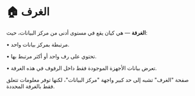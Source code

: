 # 🏠 الغرف

**الغرفة** — هي كيان يقع في مستوى أدنى من مركز البيانات، حيث:

• مرتبطة بمركز بيانات واحد.

• تحتوي على رف واحد أو أكثر مرتبط بها.

• تعرض بيانات الأجهزة الموجودة فقط داخل الرفوف في هذه الغرفة.

صفحة "الغرف" تشبه إلى حد كبير واجهة "مركز البيانات"، لكنها توفر معلومات تتعلق فقط بالغرفة المحددة.
